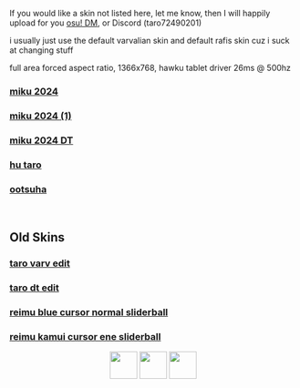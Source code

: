 If you would like a skin not listed here, let me know, then I will happily upload for you 
[osu! DM](https://osu.ppy.sh/home/messages/users/13586618), or Discord (taro72490201)

i usually just use the default varvalian skin and default rafis skin cuz i suck at changing stuff

full area forced aspect ratio, 1366x768, hawku tablet driver 26ms @ 500hz

### [miku 2024](https://taro.s-ul.eu/05hQT34R)

### [miku 2024 (1)](https://taro.s-ul.eu/zuXiR2Qo)

### [miku 2024 DT](https://taro.s-ul.eu/HehdS3sF)

### [hu taro](https://taro.s-ul.eu/5JruvqHQ)

### [ootsuha](https://taro.s-ul.eu/tjTnhZdy)
&nbsp;
## Old Skins

### [taro varv edit](https://taro.s-ul.eu/JNw7novc)

### [taro dt edit](https://taro.s-ul.eu/18SFpsAZ)

### [reimu blue cursor normal sliderball](https://cdn.discordapp.com/attachments/992156163099607131/1035785983439949896/reimu_-_blue_cursor_normal_sliderball.osk?ex=65f52cde&is=65e2b7de&hm=1570a5d936ba62272d46adc10f11bb7b78a1a2c3e3f05f01bdcd44ffd7b2a334&)

### [reimu kamui cursor ene sliderball](https://cdn.discordapp.com/attachments/992156163099607131/1035785983830003773/reimu_-_kamui_cursor_ene_sliderball.osk?ex=65f52cde&is=65e2b7de&hm=cdf4e546a50949114d1f72d09bb7783664027e3526ab28fe512b349a27d4308a&)

<p align="center">
<a href="https://osu.ppy.sh/users/13586618"><img src="https://upload.wikimedia.org/wikipedia/commons/thumb/1/1e/Osu%21_Logo_2016.svg/1024px-Osu%21_Logo_2016.svg.png" width="48"></a>
<a href="https://www.youtube.com/channel/UCQYl9IjVQDvESjWa5gTQKFg"><img src="https://upload.wikimedia.org/wikipedia/commons/thumb/d/d1/Youtube-variation.png/640px-Youtube-variation.png" width="48"></a>
<a href="https://www.twitch.tv/taro72490201"><img src="https://www.freepnglogos.com/uploads/purple-twitch-logo-png-18.png" width="48"></a>
</p>
